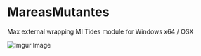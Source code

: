 # MareasMutantes

 Max external wrapping MI Tides module for Windows x64 / OSX

![Imgur Image](https://i.imgur.com/MVIbxAe.png)
